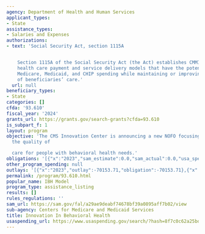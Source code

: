 ```yaml
---
agency: Department of Health and Human Services
applicant_types:
- State
assistance_types:
- Salaries and Expenses
authorizations:
- text: 'Social Security Act, section 1115A


    Section 1115A of the Social Security Act (the Act) establishes CMMI to test innovative
    health care payment and service delivery models that have the potential to lower
    Medicare, Medicaid, and CHIP spending while maintaining or improving the quality
    of beneficiaries’ care.'
  url: null
beneficiary_types:
- State
categories: []
cfda: '93.610'
fiscal_year: '2024'
grants_url: https://grants.gov/search-grants?cfda=93.610
is_subpart_f: 1
layout: program
objective: 'The CMS Innovation Center is announcing a new NOFO focusing on improving
  the quality of

  care for people with behavioral health needs.'
obligations: '[{"x":"2023","sam_estimate":0.0,"sam_actual":0.0,"usa_spending_actual":-70153.71},{"x":"2024","sam_estimate":0.0,"sam_actual":0.0,"usa_spending_actual":0.0},{"x":"2025","sam_estimate":0.0,"sam_actual":20000000.0,"usa_spending_actual":4969275.0}]'
other_program_spending: null
outlays: '[{"x":"2023","outlay":-70153.71,"obligation":-70153.71},{"x":"2024","outlay":0.0,"obligation":0.0},{"x":"2025","outlay":0.0,"obligation":4969275.0}]'
permalink: /program/93.610.html
popular_name: IBH Model
program_type: assistance_listing
results: []
rules_regulations: ''
sam_url: https://sam.gov/fal/a29ae9deabf74678bf39a0895aff7b02/view
sub-agency: Centers for Medicare and Medicaid Services
title: Innovation In Behavioral Health
usaspending_url: https://www.usaspending.gov/search/?hash=8f7c0c62a25bd626957abfed89c220b7
---
```

